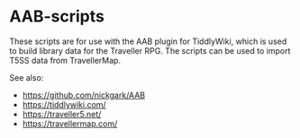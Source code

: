 # AAB-scripts

These scripts are for use with the AAB plugin for TiddlyWiki, which is used to build library data for the Traveller RPG. The scripts can be used to import T5SS data from TravellerMap.

See also:

* https://github.com/nickgark/AAB
* https://tiddlywiki.com/
* https://traveller5.net/
* https://travellermap.com/
